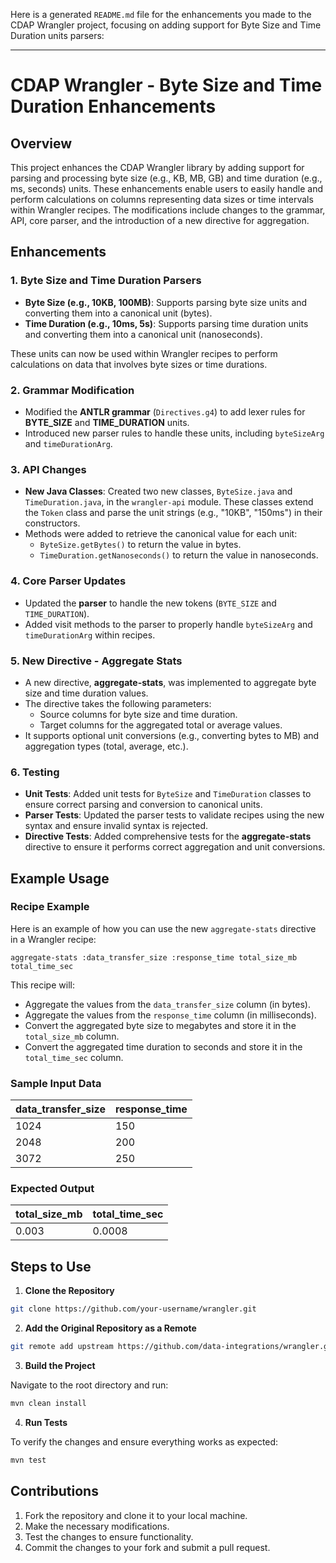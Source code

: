 Here is a generated `README.md` file for the enhancements you made to the CDAP Wrangler project, focusing on adding support for Byte Size and Time Duration units parsers:

---

# CDAP Wrangler - Byte Size and Time Duration Enhancements

## Overview

This project enhances the CDAP Wrangler library by adding support for parsing and processing byte size (e.g., KB, MB, GB) and time duration (e.g., ms, seconds) units. These enhancements enable users to easily handle and perform calculations on columns representing data sizes or time intervals within Wrangler recipes. The modifications include changes to the grammar, API, core parser, and the introduction of a new directive for aggregation.

## Enhancements

### 1. **Byte Size and Time Duration Parsers**
- **Byte Size (e.g., 10KB, 100MB)**: Supports parsing byte size units and converting them into a canonical unit (bytes).
- **Time Duration (e.g., 10ms, 5s)**: Supports parsing time duration units and converting them into a canonical unit (nanoseconds).
  
These units can now be used within Wrangler recipes to perform calculations on data that involves byte sizes or time durations.

### 2. **Grammar Modification**
- Modified the **ANTLR grammar** (`Directives.g4`) to add lexer rules for **BYTE_SIZE** and **TIME_DURATION** units.
- Introduced new parser rules to handle these units, including `byteSizeArg` and `timeDurationArg`.

### 3. **API Changes**
- **New Java Classes**: Created two new classes, `ByteSize.java` and `TimeDuration.java`, in the `wrangler-api` module. These classes extend the `Token` class and parse the unit strings (e.g., "10KB", "150ms") in their constructors.
- Methods were added to retrieve the canonical value for each unit:
  - `ByteSize.getBytes()` to return the value in bytes.
  - `TimeDuration.getNanoseconds()` to return the value in nanoseconds.

### 4. **Core Parser Updates**
- Updated the **parser** to handle the new tokens (`BYTE_SIZE` and `TIME_DURATION`).
- Added visit methods to the parser to properly handle `byteSizeArg` and `timeDurationArg` within recipes.

### 5. **New Directive - Aggregate Stats**
- A new directive, **aggregate-stats**, was implemented to aggregate byte size and time duration values.
- The directive takes the following parameters:
  - Source columns for byte size and time duration.
  - Target columns for the aggregated total or average values.
- It supports optional unit conversions (e.g., converting bytes to MB) and aggregation types (total, average, etc.).

### 6. **Testing**
- **Unit Tests**: Added unit tests for `ByteSize` and `TimeDuration` classes to ensure correct parsing and conversion to canonical units.
- **Parser Tests**: Updated the parser tests to validate recipes using the new syntax and ensure invalid syntax is rejected.
- **Directive Tests**: Added comprehensive tests for the **aggregate-stats** directive to ensure it performs correct aggregation and unit conversions.

## Example Usage

### Recipe Example

Here is an example of how you can use the new `aggregate-stats` directive in a Wrangler recipe:

```plaintext
aggregate-stats :data_transfer_size :response_time total_size_mb total_time_sec
```

This recipe will:
- Aggregate the values from the `data_transfer_size` column (in bytes).
- Aggregate the values from the `response_time` column (in milliseconds).
- Convert the aggregated byte size to megabytes and store it in the `total_size_mb` column.
- Convert the aggregated time duration to seconds and store it in the `total_time_sec` column.

### Sample Input Data

| data_transfer_size | response_time |
|--------------------|---------------|
| 1024               | 150           |
| 2048               | 200           |
| 3072               | 250           |

### Expected Output

| total_size_mb | total_time_sec |
|----------------|----------------|
| 0.003         | 0.0008         |

## Steps to Use

1. **Clone the Repository**

```bash
git clone https://github.com/your-username/wrangler.git
```

2. **Add the Original Repository as a Remote**

```bash
git remote add upstream https://github.com/data-integrations/wrangler.git
```

3. **Build the Project**

Navigate to the root directory and run:

```bash
mvn clean install
```

4. **Run Tests**

To verify the changes and ensure everything works as expected:

```bash
mvn test
```

## Contributions

1. Fork the repository and clone it to your local machine.
2. Make the necessary modifications.
3. Test the changes to ensure functionality.
4. Commit the changes to your fork and submit a pull request.